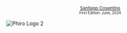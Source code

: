 <div align="center">
  <sub> <a href="https://www.linkedin.com/in/santiago-cosentino-2923ab156/" target="_blank">Santiago Cosentino</a><br>
  <small> First Edition: June, 2024</small>
    
  </sub>
</div>

![Phiro Logo 2](https://github.com/sacosent/sacosent/assets/72815091/9f11aeec-8976-437b-a6b0-c1ee959742fe)
<!--
**sacosent/sacosent** is a ✨ _special_ ✨ repository because its `README.md` (this file) appears on your GitHub profile.

Here are some ideas to get you started:

- 🔭 I’m currently working on ...
- 🌱 I’m currently learning ...
- 👯 I’m looking to collaborate on ...
- 🤔 I’m looking for help with ...
- 💬 Ask me about ...
- 📫 How to reach me: ...
- 😄 Pronouns: ...
- ⚡ Fun fact: ...
-->
